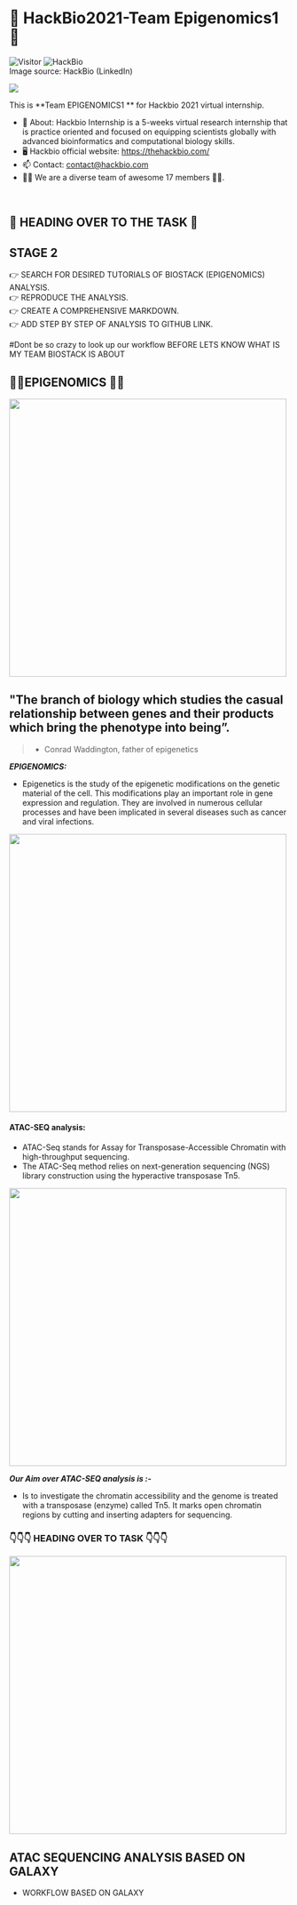 # 🤩 HackBio2021-Team Epigenomics1 🤩
 ![Visitor](https://visitor-badge.laobi.icu/badge?page_id=DSJawanth.HACKBIO_2021_TEAM_EPIGENOMICS1)
  ![HackBio](https://media-exp1.licdn.com/dms/image/C561BAQHKcVQGbcedOA/company-background_10000/0/1598491473588?e=2159024400&v=beta&t=rxECjvQ_YSc28Dn0n9YOtDoFFmvXjatRiqc__C2mpU0) <br>
  Image source: HackBio (LinkedIn) 
  
   <img src="https://i.redd.it/sc0r7yw63b231.gif"> 
  
 This is **Team EPIGENOMICS1 ** for Hackbio 2021 virtual internship.
 
- 🌱 About: Hackbio Internship is a 5-weeks virtual research internship that is practice oriented and focused on equipping scientists globally with advanced bioinformatics and      computational biology skills. 
- :desktop_computer: Hackbio official website: https://thehackbio.com/
- 📫 Contact: contact@hackbio.com
- :man_technologist: We are a diverse team of awesome 17 members 👩‍💻.
<!---
![Top Langs](https://github-readme-stats.vercel.app/api/top-langs/?username=DSJawanth&layout=compact)
--->

<br>  

##  :scroll: HEADING OVER TO THE TASK :scroll:
## STAGE 2

👉 SEARCH FOR DESIRED TUTORIALS OF BIOSTACK (EPIGENOMICS) ANALYSIS.<br>
👉 REPRODUCE THE ANALYSIS.<br>
👉 CREATE A COMPREHENSIVE MARKDOWN.<br>
👉 ADD STEP BY STEP OF ANALYSIS TO GITHUB LINK.<br>

#Dont be so crazy to look up our workflow 
BEFORE LETS KNOW WHAT IS MY TEAM BIOSTACK IS ABOUT

## :woman_scientist:**EPIGENOMICS** :man_scientist:

<img src="https://thumbs.gfycat.com/CelebratedHelpfulHoneyeater-size_restricted.gif" width="500px">

## "The branch of biology which studies the casual relationship between genes and their products which bring the phenotype into being”.
> - Conrad Waddington, father of epigenetics

***EPIGENOMICS:***
- Epigenetics is the study of the epigenetic modifications on the genetic material of the cell. This modifications play an important role in gene expression and regulation. They are involved in numerous cellular processes and have been implicated in several diseases such as cancer and viral infections.

<img src="https://www.whatisepigenetics.com/wp-content/uploads/2013/07/dna-chromatin-histone.jpg" width ="500px">

#### ATAC-SEQ analysis:
- ATAC-Seq stands for Assay for Transposase-Accessible Chromatin with high-throughput sequencing.
- The ATAC-Seq method relies on next-generation sequencing (NGS) library construction using the hyperactive transposase Tn5.

<img src="https://www.activemotif.com/uploads/images/web_site/services-hp-dec2015/open-chromatin.png" width="500px">

***Our Aim over ATAC-SEQ analysis is :-***
- Is to investigate the chromatin accessibility and the genome is treated with a transposase (enzyme) called Tn5. It marks open chromatin regions by cutting and inserting adapters for sequencing.


### :point_down::point_down::point_down: HEADING OVER TO TASK :point_down::point_down::point_down:


<img src="https://c.tenor.com/hmoSrzzvK7UAAAAC/thanos-snap.gif" width="500px">


## ATAC SEQUENCING ANALYSIS BASED ON GALAXY 
- WORKFLOW BASED ON GALAXY



         
 


